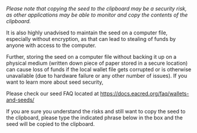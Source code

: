 
*Please note that copying the seed to the clipboard may be a security risk, as other applications may be able to monitor and copy the contents of the clipboard.*

It is also highly unadvised to maintain the seed on a computer file, especially without encryption, as that can lead to stealing of funds by anyone with access to the computer.

Further, storing the seed on a computer file without backing it up on a physical medium (written down piece of paper stored in a secure location) can cause loss of funds if the local wallet file gets corrupted or is otherwise unavailable (due to hardware failure or any other number of issues). If you want to learn more about seed security,

Please check our seed FAQ located at https://docs.eacred.org/faq/wallets-and-seeds/

If you are sure you understand the risks and still want to copy the seed to the clipboard, please type the indicated phrase below in the box and the seed will be copied to the clipboard.
